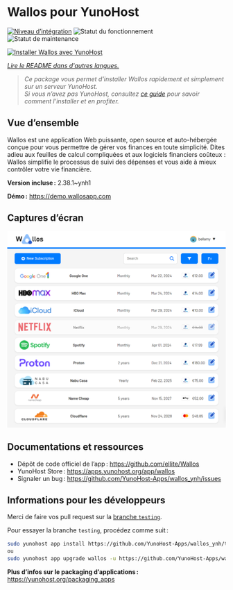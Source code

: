 <!--
Nota bene : ce README est automatiquement généré par <https://github.com/YunoHost/apps/tree/master/tools/readme_generator>
Il NE doit PAS être modifié à la main.
-->

# Wallos pour YunoHost

[![Niveau d’intégration](https://dash.yunohost.org/integration/wallos.svg)](https://ci-apps.yunohost.org/ci/apps/wallos/) ![Statut du fonctionnement](https://ci-apps.yunohost.org/ci/badges/wallos.status.svg) ![Statut de maintenance](https://ci-apps.yunohost.org/ci/badges/wallos.maintain.svg)

[![Installer Wallos avec YunoHost](https://install-app.yunohost.org/install-with-yunohost.svg)](https://install-app.yunohost.org/?app=wallos)

*[Lire le README dans d'autres langues.](./ALL_README.md)*

> *Ce package vous permet d’installer Wallos rapidement et simplement sur un serveur YunoHost.*  
> *Si vous n’avez pas YunoHost, consultez [ce guide](https://yunohost.org/install) pour savoir comment l’installer et en profiter.*

## Vue d’ensemble

Wallos est une application Web puissante, open source et auto-hébergée conçue pour vous permettre de gérer vos finances en toute simplicité. Dites adieu aux feuilles de calcul compliquées et aux logiciels financiers coûteux : Wallos simplifie le processus de suivi des dépenses et vous aide à mieux contrôler votre vie financière.


**Version incluse :** 2.38.1~ynh1

**Démo :** <https://demo.wallosapp.com>

## Captures d’écran

![Capture d’écran de Wallos](./doc/screenshots/screenshot.png)

## Documentations et ressources

- Dépôt de code officiel de l’app : <https://github.com/ellite/Wallos>
- YunoHost Store : <https://apps.yunohost.org/app/wallos>
- Signaler un bug : <https://github.com/YunoHost-Apps/wallos_ynh/issues>

## Informations pour les développeurs

Merci de faire vos pull request sur la [branche `testing`](https://github.com/YunoHost-Apps/wallos_ynh/tree/testing).

Pour essayer la branche `testing`, procédez comme suit :

```bash
sudo yunohost app install https://github.com/YunoHost-Apps/wallos_ynh/tree/testing --debug
ou
sudo yunohost app upgrade wallos -u https://github.com/YunoHost-Apps/wallos_ynh/tree/testing --debug
```

**Plus d’infos sur le packaging d’applications :** <https://yunohost.org/packaging_apps>
